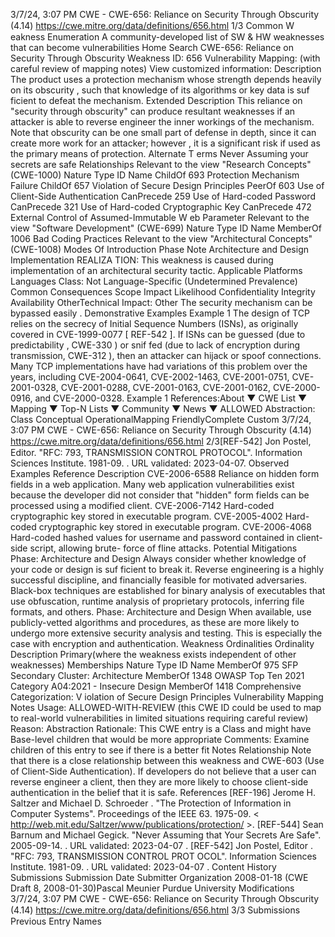 3/7/24, 3:07 PM CWE - CWE-656: Reliance on Security Through Obscurity (4.14)
https://cwe.mitre.org/data/deﬁnitions/656.html 1/3
Common W eakness Enumeration
A community-developed list of SW & HW weaknesses that can become
vulnerabilities
Home Search
CWE-656: Reliance on Security Through Obscurity
Weakness ID: 656
Vulnerability Mapping: (with careful review of mapping notes)
View customized information:
 Description
The product uses a protection mechanism whose strength depends heavily on its obscurity , such that knowledge of its algorithms or
key data is suf ficient to defeat the mechanism.
 Extended Description
This reliance on "security through obscurity" can produce resultant weaknesses if an attacker is able to reverse engineer the inner
workings of the mechanism. Note that obscurity can be one small part of defense in depth, since it can create more work for an
attacker; however , it is a significant risk if used as the primary means of protection.
 Alternate T erms
Never Assuming your secrets are safe
 Relationships
 Relevant to the view "Research Concepts" (CWE-1000)
Nature Type ID Name
ChildOf 693 Protection Mechanism Failure
ChildOf 657 Violation of Secure Design Principles
PeerOf 603 Use of Client-Side Authentication
CanPrecede 259 Use of Hard-coded Password
CanPrecede 321 Use of Hard-coded Cryptographic Key
CanPrecede 472 External Control of Assumed-Immutable W eb Parameter
 Relevant to the view "Software Development" (CWE-699)
Nature Type ID Name
MemberOf 1006 Bad Coding Practices
 Relevant to the view "Architectural Concepts" (CWE-1008)
 Modes Of Introduction
Phase Note
Architecture and Design
Implementation REALIZA TION: This weakness is caused during implementation of an architectural security tactic.
 Applicable Platforms
Languages
Class: Not Language-Specific (Undetermined Prevalence)
 Common Consequences
Scope Impact Likelihood
Confidentiality
Integrity
Availability
OtherTechnical Impact: Other
The security mechanism can be bypassed easily .
 Demonstrative Examples
Example 1
The design of TCP relies on the secrecy of Initial Sequence Numbers (ISNs), as originally covered in CVE-1999-0077 [ REF-542 ]. If
ISNs can be guessed (due to predictability , CWE-330 ) or snif fed (due to lack of encryption during transmission, CWE-312 ), then an
attacker can hijack or spoof connections. Many TCP implementations have had variations of this problem over the years, including
CVE-2004-0641, CVE-2002-1463, CVE-2001-0751, CVE-2001-0328, CVE-2001-0288, CVE-2001-0163, CVE-2001-0162, CVE-2000-
0916, and CVE-2000-0328.
Example 1 References:About ▼ CWE List ▼ Mapping ▼ Top-N Lists ▼ Community ▼ News ▼
ALLOWED
Abstraction: Class
Conceptual OperationalMapping
FriendlyComplete Custom
3/7/24, 3:07 PM CWE - CWE-656: Reliance on Security Through Obscurity (4.14)
https://cwe.mitre.org/data/deﬁnitions/656.html 2/3[REF-542] Jon Postel, Editor. "RFC: 793, TRANSMISSION CONTROL PROTOCOL". Information Sciences Institute. 1981-09.
. URL validated: 2023-04-07.
 Observed Examples
Reference Description
CVE-2006-6588 Reliance on hidden form fields in a web application. Many web application vulnerabilities exist because
the developer did not consider that "hidden" form fields can be processed using a modified client.
CVE-2006-7142 Hard-coded cryptographic key stored in executable program.
CVE-2005-4002 Hard-coded cryptographic key stored in executable program.
CVE-2006-4068 Hard-coded hashed values for username and password contained in client-side script, allowing brute-
force of fline attacks.
 Potential Mitigations
Phase: Architecture and Design
Always consider whether knowledge of your code or design is suf ficient to break it. Reverse engineering is a highly successful
discipline, and financially feasible for motivated adversaries. Black-box techniques are established for binary analysis of
executables that use obfuscation, runtime analysis of proprietary protocols, inferring file formats, and others.
Phase: Architecture and Design
When available, use publicly-vetted algorithms and procedures, as these are more likely to undergo more extensive security
analysis and testing. This is especially the case with encryption and authentication.
 Weakness Ordinalities
Ordinality Description
Primary(where the weakness exists independent of other weaknesses)
 Memberships
Nature Type ID Name
MemberOf 975 SFP Secondary Cluster: Architecture
MemberOf 1348 OWASP Top Ten 2021 Category A04:2021 - Insecure Design
MemberOf 1418 Comprehensive Categorization: V iolation of Secure Design Principles
 Vulnerability Mapping Notes
Usage: ALLOWED-WITH-REVIEW
(this CWE ID could be used to map to real-world vulnerabilities in limited situations requiring careful review)
Reason: Abstraction
Rationale:
This CWE entry is a Class and might have Base-level children that would be more appropriate
Comments:
Examine children of this entry to see if there is a better fit
 Notes
Relationship
Note that there is a close relationship between this weakness and CWE-603 (Use of Client-Side Authentication). If developers do not
believe that a user can reverse engineer a client, then they are more likely to choose client-side authentication in the belief that it is
safe.
 References
[REF-196] Jerome H. Saltzer and Michael D. Schroeder . "The Protection of Information in Computer Systems". Proceedings of
the IEEE 63. 1975-09. < http://web.mit.edu/Saltzer/www/publications/protection/ >.
[REF-544] Sean Barnum and Michael Gegick. "Never Assuming that Your Secrets Are Safe". 2005-09-14.
. URL validated: 2023-04-07 .
[REF-542] Jon Postel, Editor . "RFC: 793, TRANSMISSION CONTROL PROT OCOL". Information Sciences Institute. 1981-09.
. URL validated: 2023-04-07 .
 Content History
 Submissions
Submission Date Submitter Organization
2008-01-18
(CWE Draft 8, 2008-01-30)Pascal Meunier Purdue University
 Modifications
3/7/24, 3:07 PM CWE - CWE-656: Reliance on Security Through Obscurity (4.14)
https://cwe.mitre.org/data/deﬁnitions/656.html 3/3
 Submissions
 Previous Entry Names